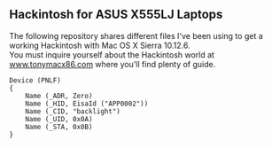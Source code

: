## Hackintosh for ASUS X555LJ Laptops

The following repository shares different files I've been using to get a working Hackintosh with Mac OS X Sierra 10.12.6.<br>
You must inquire yourself about the Hackintosh world at www.tonymacx86.com where you'll find plenty of guide.


````
Device (PNLF)
{
    Name (_ADR, Zero)
    Name (_HID, EisaId ("APP0002"))
    Name (_CID, "backlight")
    Name (_UID, 0x0A)
    Name (_STA, 0x0B)
}
````

